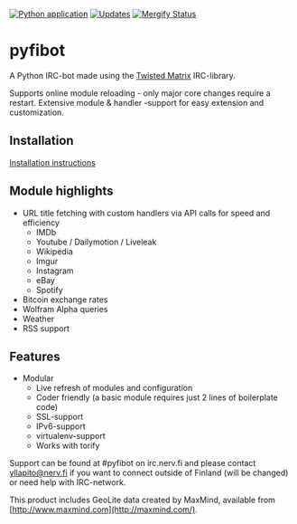[![Python application](https://github.com/lepinkainen/pyfibot/actions/workflows/python-app.yml/badge.svg)](https://github.com/lepinkainen/pyfibot/actions/workflows/python-app.yml)
[![Updates](https://pyup.io/repos/github/lepinkainen/pyfibot/shield.svg)](https://pyup.io/repos/github/lepinkainen/pyfibot/)
[![Mergify Status][mergify-status]][mergify]

[mergify]: https://mergify.io
[mergify-status]: https://img.shields.io/endpoint.svg?url=https://gh.mergify.io/badges/lepinkainen/pyfibot&style=flat


pyfibot
=======

A Python IRC-bot made using the [Twisted Matrix](http://twistedmatrix.com/trac/) IRC-library.

Supports online module reloading - only major core changes require a
restart. Extensive module & handler -support for easy extension and
customization.

Installation
------------

[Installation instructions](https://github.com/lepinkainen/pyfibot/wiki/Installation)

Module highlights
-----------------

* URL title fetching with custom handlers via API calls for speed and
efficiency
    * IMDb
    * Youtube / Dailymotion / Liveleak
    * Wikipedia
    * Imgur
    * Instagram
    * eBay
    * Spotify
* Bitcoin exchange rates
* Wolfram Alpha queries
* Weather
* RSS support

Features
--------

* Modular
    * Live refresh of modules and configuration
    * Coder friendly (a basic module requires just 2 lines of boilerplate
    code)
    * SSL-support
    * IPv6-support
    * virtualenv-support
    * Works with torify

Support can be found at #pyfibot on irc.nerv.fi and please contact
yllapito@nerv.fi if you want to connect outside of Finland (will be 
changed) or need help with IRC-network.


This product includes GeoLite data created by MaxMind, available from [http://www.maxmind.com](http://maxmind.com/).
